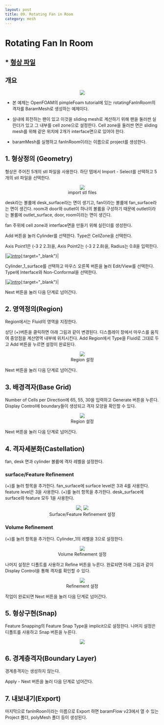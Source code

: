 ```yaml
---
layout: post
title: 09. Rotating Fan in Room
category: mesh
---
```



# Rotating Fan In Room

## * [형상 파일](https://drive.google.com/file/d/1Om4XvnHL5X1ck6v6JQ2PWTik_nZRK0Jv/view?usp=sharing) 

## 개요 

<p style="text-align: center">
    <img src="https://github.com/nextfoam/baram-pages/raw/main/screenshots/room/room-intro.png" ><br>
</p>

* 본 예제는 OpenFOAM의 pimpleFoam tutorial에 있는 rotatingFanInRoom의 격자를 BaramMesh로 생성하는 예제이다.

* 실내에 회전하는 팬이 있고 이것을 sliding mesh로 계산하기 위해 팬을 둘러싼 실린더가 있고 그 내부를 cell zone으로 설정한다. Cell zone을 둘러싼 면은 sliding mesh를 위해 같은 위치에 2개가 interface면으로 있어야 한다.

* baramMesh를 실행하고 fanInRoom이라는 이름으로 project를 생성한다.

## 1. 형상정의 (Geometry)

형상은 주어진 5개의 stl 파일을 사용한다. 하단 탭에서 Import - Select를 선택하고 5개의 stl 파일을 선택한다.


<p align='center'>
    <img src="https://github.com/nextfoam/baram-pages/raw/main/screenshots/mesh/room/fanInRoom-importSTL.png"  >
    <br> import stl files
</p>

desk라는 볼륨에 desk_surface라는 면이 생기고, fan이라는 볼륨에 fan_surface라는 면이 생긴다. room과 door와 outlet이 하나의 볼륨을 구성하기 때문에 outlet이라는 볼륨에 outlet_surface, door, room이라는 면이 생긴다.

fan 주위에 cell zone과 interface면을 만들기 위해 실린더를 생성한다. 

Add 버튼을 눌러 Cylinder를 선택한다. Type은 CellZone을 선택한다.

Axis Point1은 (-3 2 2.3)을, Axis Point2는 (-3 2 2.8)을, Radius는 0.8을 입력한다.

|[![intro](https://github.com/nextfoam/baram-pages/raw/main/screenshots/mesh/room/fanInRoom-cylinder.png)](https://github.com/nextfoam/baram-pages/raw/main/screenshots/mesh/room/fanInRoom-cylinder.png){:target="_blank"}|

Cylinder_1_surface를 선택하고 마우스 오른쪽 버튼을 눌러 Edit/View를 선택한다. Type에 Interface와 Non-Conformal을 선택한다.

|[![intro](https://github.com/nextfoam/baram-pages/raw/main/screenshots/mesh/room/fanInRoom-geom.png)](https://github.com/nextfoam/baram-pages/raw/main/screenshots/mesh/room/fanInRoom-geom.png){:target="_blank"}|

Next 버튼을 눌러 다음 단계로 넘어간다.



## 2. 영역정의(Region)

Region에서는 Fluid의 영역을 지정한다.

상단 (+)버튼을 클릭하면 아래 그림과 같이 변경된다. 디스플레이 창에서 마우스를 움직여 중앙점을 계산영역 내부에 위치시킨다. Add Region에서 Type을 Fluid로 그대로 두고 Add 버튼을 누르면 설정이 완료된다.

<p align='center'>
    <img src="https://github.com/nextfoam/baram-pages/raw/main/screenshots/mesh/room/fanInRoom-region.png"  >
    <br> Region 설정
</p>

Next 버튼을 눌러 다음 단계로 넘어간다.


## 3. 배경격자(Base Grid)

Number of Cells per Direction에 65, 55, 30을 입력하고 Generate 버튼을 누른다. Display Control에 boundary들이 생성되고 격자 모양을 확인할 수 있다.

<p align='center'>
    <img src="https://github.com/nextfoam/baram-pages/raw/main/screenshots/mesh/room/fanInRoom-baseGrid.png"  >
    <br> Region 설정
</p>

Next 버튼을 눌러 다음 단계로 넘어간다.


## 4. 격자세분화(Castellation)

fan, desk 면과 cylinder 볼륨에 격자 레벨을 설정한다.

### surface/Feature Refinement

(+)를 눌러 항목을 추가한다. fan_surface에 surface level은 3과 4를 사용한다. feature level은 3을 사용한다.
(+)를 눌러 항목을 추가한다. desk_surface에 surface와 feature 모두 1을 사용한다.

<p align='center'>
    <img src="https://github.com/nextfoam/baram-pages/raw/main/screenshots/mesh/room/fanInRoom-ami.png"  >, <img src="https://github.com/nextfoam/baram-pages/raw/main/screenshots/mesh/room/fanInRoom-desk.png"  >
    <br> Surface/Feature Refinement 설정
</p>

### Volume Refinement

(+)를 눌러 항목을 추가한다. Cylinder_1의 레벨을 3으로 설정한다.

<p align='center'>
    <img src="https://github.com/nextfoam/baram-pages/raw/main/screenshots/mesh/room/fanInRoom-amiVol.png"  >
    <br> Volume Refinement 설정
</p>


나머지 설정은 디폴트를 사용하고 Refine 버튼을 누른다. 완료되면 아래 그림과 같이 Display Control을 통해 격자를 확인할 수 있다.


<p align='center'>
    <img src="https://github.com/nextfoam/baram-pages/raw/main/screenshots/mesh/room/fanInRoom-refine.png"  >
    <br> Refinement 설정
</p>


작업이 완료되면 Next 버튼을 눌러 다음 단계로 넘어간다.



## 5. 형상구현(Snap)

Feature Snapping의 Feature Snap Type을 implicit으로 설정한다. 나머지 설정은 디폴트를 사용하고 Snap 버튼을 누른다.

<p align='center'>
    <img src="https://github.com/nextfoam/baram-pages/raw/main/screenshots/mesh/room/fanInRoom-snap.png"><br>
</p>

## 6. 경계층격자(Boundary Layer)

경계층격자는 생성하지 않는다. 

Apply - Next 버튼을 눌러 다음 단계로 넘어간다.


## 7. 내보내기(Export)

마지막으로 fanInRoon이라는 이름으로 Export 하면 baramFlow v23에서 열 수 있는 Project 폴더, polyMesh 폴더 등이 생성된다.

